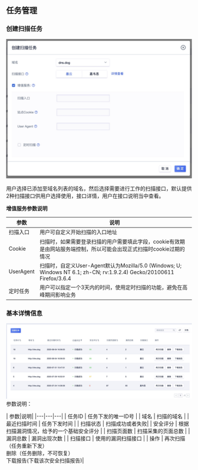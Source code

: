 
## 任务管理
### 创建扫描任务
![](/images/15965368276321.jpg)

用户选择已添加至域名列表的域名，然后选择需要进行工作的扫描接口，默认提供2种扫描接口供用户选择使用，接口详情，用户在接口说明当中查看。

**增值服务参数说明**

| 参数        | 说明        |
| --- | --- |
| 扫描入口 | 用户可自定义开始扫描的入口地址 |
| Cookie | 扫描时，如果需要登录扫描的用户需要填此字段，cookie有效期是由网站服务端控制，所以可能会出现正式扫描时cookie过期的情况 |
| UserAgent | 扫描时，自定义User-Agent默认为Mozilla/5.0 (Windows; U; Windows NT 6.1; zh-CN; rv:1.9.2.4) Gecko/20100611 Firefox/3.6.4 |
|定时任务| 用户可以指定一个3天内的时间，使用定时扫描的功能，避免在高峰期间影响业务 |

### 基本详情信息
![](/images/15965380664284.jpg)
参数说明：

| 参数|说明|
|---|---|---|
| 任务ID | 任务下发的唯一ID号 |
| 域名 | 扫描的域名 |
| 最近扫描时间 | 任务下发时间 |
| 扫描状态 | 扫描成功或者失败|
| 安全评分 | 根据扫描漏洞情况，给予的一个基础安全评分 |
| 扫描页面数 | 扫描采集的页面总数 |
| 漏洞总数 | 漏洞出现次数 |
| 扫描接口 | 使用的漏洞扫描接口 |
| 操作 | 再次扫描（任务重新下发）<br>删除（任务删除，不可恢复）<br>下载报告(下载该次安全扫描报告)|
